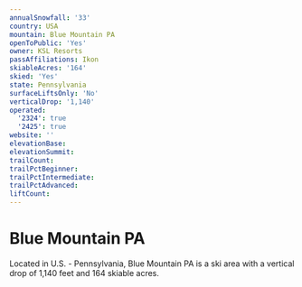 ```yaml
---
annualSnowfall: '33'
country: USA
mountain: Blue Mountain PA
openToPublic: 'Yes'
owner: KSL Resorts
passAffiliations: Ikon
skiableAcres: '164'
skied: 'Yes'
state: Pennsylvania
surfaceLiftsOnly: 'No'
verticalDrop: '1,140'
operated:
  '2324': true
  '2425': true
website: ''
elevationBase:
elevationSummit:
trailCount:
trailPctBeginner:
trailPctIntermediate:
trailPctAdvanced:
liftCount:
---
```



# Blue Mountain PA

Located in U.S. - Pennsylvania, Blue Mountain PA is a ski area with a vertical drop of 1,140 feet and 164 skiable acres.
